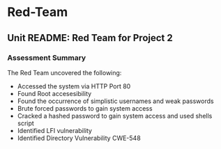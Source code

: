 # Red-Team

## Unit README: Red Team for Project 2

### Assessment Summary
The Red Team uncovered the following:

  - Accessed the system via HTTP Port 80
  - Found Root accesesibility
  - Found the occurrence of simplistic usernames and weak passwords
  - Brute forced passwords to gain system access
  - Cracked a hashed password to gain system access and used shells script
  - Identified LFI vulnerability
  - Identified Directory Vulnerability CWE-548
